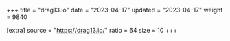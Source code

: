 +++
title = "drag13.io"
date = "2023-04-17"
updated = "2023-04-17"
weight = 9840

[extra]
source = "https://drag13.io/"
ratio = 64
size = 10
+++
